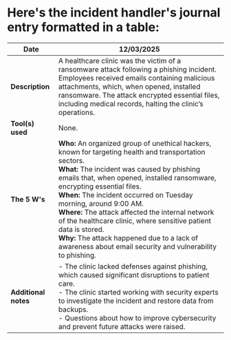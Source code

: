 # Here's the incident handler's journal entry formatted in a table:

| **Date**          | 12/03/2025                                                       |
|-------------------|------------------------------------------------------------------|
| **Description**    | A healthcare clinic was the victim of a ransomware attack following a phishing incident. Employees received emails containing malicious attachments, which, when opened, installed ransomware. The attack encrypted essential files, including medical records, halting the clinic’s operations. |
| **Tool(s) used**   | None.                                                           |
| **The 5 W's**      | **Who:** An organized group of unethical hackers, known for targeting health and transportation sectors. <br> **What:** The incident was caused by phishing emails that, when opened, installed ransomware, encrypting essential files. <br> **When:** The incident occurred on Tuesday morning, around 9:00 AM. <br> **Where:** The attack affected the internal network of the healthcare clinic, where sensitive patient data is stored. <br> **Why:** The attack happened due to a lack of awareness about email security and vulnerability to phishing. |
| **Additional notes** | - The clinic lacked defenses against phishing, which caused significant disruptions to patient care. <br> - The clinic started working with security experts to investigate the incident and restore data from backups. <br> - Questions about how to improve cybersecurity and prevent future attacks were raised. |
